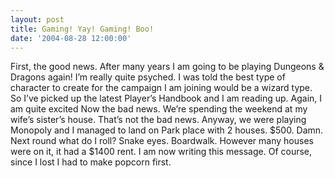 ```yaml
---
layout: post
title: Gaming! Yay! Gaming! Boo!
date: '2004-08-28 12:00:00'
---
```


First, the good news. After many years I am going to be playing Dungeons & Dragons again! I’m really quite psyched. I was told the best type of character to create for the campaign I am joining would be a wizard type. So I’ve picked up the latest Player’s Handbook and I am reading up. Again, I am quite excited Now the bad news. We’re spending the weekend at my wife’s sister’s house. That’s not the bad news. Anyway, we were playing Monopoly and I managed to land on Park place with 2 houses. $500. Damn. Next round what do I roll? Snake eyes. Boardwalk. However many houses were on it, it had a $1400 rent. I am now writing this message. Of course, since I lost I had to make popcorn first.

<!--kg-card-end: markdown-->